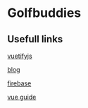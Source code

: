 # Golfbuddies



## Usefull links
[vuetifyjs](https://vuetifyjs.com)

[blog](https://blog.sicara.com/a-progressive-web-application-with-vue-js-webpack-material-design-part-1-c243e2e6e402)

[firebase](https://console.firebase.google.com/project/golfbuddies-ef806/)

[vue guide](https://vuejs.org/v2/guide/)
